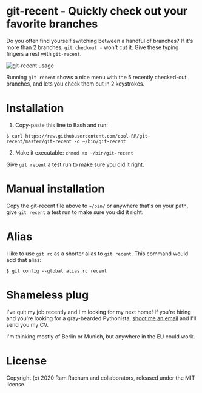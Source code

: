 # git-recent - Quickly check out your favorite branches #

Do you often find yourself switching between a handful of branches? If it's
more than 2 branches, `git checkout -` won't cut it. Give these typing fingers
a rest with `git-recent`.

![git-recent usage](https://i.imgur.com/HFQfJm9.gif)

Running `git recent` shows a nice menu with the 5 recently checked-out
branches, and lets you check them out in 2 keystrokes.


# Installation #

1. Copy-paste this line to Bash and run:

```console
$ curl https://raw.githubusercontent.com/cool-RR/git-recent/master/git-recent -o ~/bin/git-recent
```
2. Make it executable: `chmod +x ~/bin/git-recent`

Give `git recent` a test run to make sure you did it right.

# Manual installation #

Copy the git-recent file above to `~/bin/` or anywhere that's on your path,
give `git recent` a test run to make sure you did it right.


# Alias #

I like to use `git rc` as a shorter alias to `git recent`. This command would
add that alias:

```console
$ git config --global alias.rc recent
```

# Shameless plug #

I've quit my job recently and I'm looking for my next home! If you're hiring
and you're looking for a gray-bearded Pythonista, [shoot me an
email](mailto:ram@rachum.com) and I'll send you my CV.

I'm thinking mostly of Berlin or Munich, but anywhere in the EU could work.


# License #

Copyright (c) 2020 Ram Rachum and collaborators, released under the MIT license.
